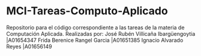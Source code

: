# MCI-Tareas-Computo-Aplicado
Repositorio para el código correspondiente a las tareas de la materia de Computación Aplicada.
Realizadas por:
José Rubén Villicaña Ibargüengoytia   |A01654347
Frida Berenice Rangel Garcia          |A01651385
Ignacio Alvarado Reyes                |A01656149
